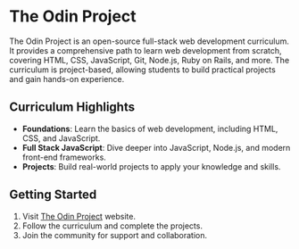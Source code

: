 # The Odin Project

The Odin Project is an open-source full-stack web development curriculum. It provides a comprehensive path to learn web development from scratch, covering HTML, CSS, JavaScript, Git, Node.js, Ruby on Rails, and more. The curriculum is project-based, allowing students to build practical projects and gain hands-on experience.

## Curriculum Highlights

- **Foundations**: Learn the basics of web development, including HTML, CSS, and JavaScript.
- **Full Stack JavaScript**: Dive deeper into JavaScript, Node.js, and modern front-end frameworks.
- **Projects**: Build real-world projects to apply your knowledge and skills.

## Getting Started

1. Visit [The Odin Project](https://www.theodinproject.com) website.
2. Follow the curriculum and complete the projects.
3. Join the community for support and collaboration.